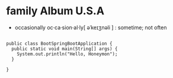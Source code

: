 # family Album U.S.A
* occasionally oc·ca·sion·al·ly[ əˈkeɪʒnəli ]  : sometime; not often
<pre>
<code>
public class BootSpringBootApplication {
  public static void main(String[] args) {
    System.out.println("Hello, Honeymon");
  }

}
</code>
</pre>
